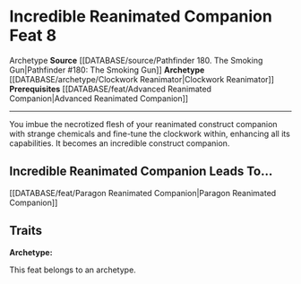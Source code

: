 ﻿---
actions: null
cost: null
element: null
feat: Incredible Reanimated Companion
frequency: null
heighten_level: null
id: '3649'
level: '8'
name: Incredible Reanimated Companion
prerequisite: '[[DATABASE/feat/Advanced Reanimated Companion|Advanced Reanimated Companion]]'
rarity: Common
requirement: null
rus_type_level: null
school: null
source: '[[DATABASE/source/Pathfinder 180. The Smoking Gun|Pathfinder #180: The Smoking
  Gun]]'
subcategory: null
trait:
- '[[DATABASE/trait/Archetype|Archetype]]'
trigger: null
type: Feat

---
# Incredible Reanimated Companion <span class="item-type">Feat 8</span>

<span class="item-trait">Archetype</span>
**Source** [[DATABASE/source/Pathfinder 180. The Smoking Gun|Pathfinder #180: The Smoking Gun]]
**Archetype** [[DATABASE/archetype/Clockwork Reanimator|Clockwork Reanimator]]
**Prerequisites** [[DATABASE/feat/Advanced Reanimated Companion|Advanced Reanimated Companion]]

---
You imbue the necrotized flesh of your reanimated construct companion with strange chemicals and fine-tune the clockwork within, enhancing all its capabilities. It becomes an incredible construct companion.

## Incredible Reanimated Companion Leads To...

[[DATABASE/feat/Paragon Reanimated Companion|Paragon Reanimated Companion]]

## Traits

**Archetype:**

This feat belongs to an archetype.